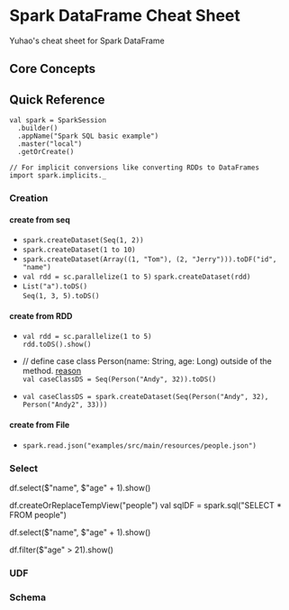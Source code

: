 # Spark DataFrame Cheat Sheet
Yuhao's cheat sheet for Spark DataFrame

## Core Concepts



## Quick Reference

    val spark = SparkSession
      .builder()
      .appName("Spark SQL basic example")
      .master("local")
      .getOrCreate()

    // For implicit conversions like converting RDDs to DataFrames
    import spark.implicits._


### Creation
#### create from seq
* `spark.createDataset(Seq(1, 2)) `
* `spark.createDataset(1 to 10)`
* `spark.createDataset(Array((1, "Tom"), (2, "Jerry"))).toDF("id", "name")`
*  `val rdd = sc.parallelize(1 to 5)`
   `spark.createDataset(rdd)`
*  `List("a").toDS()`  
   `Seq(1, 3, 5).toDS()`
   
   
#### create from RDD



   
*  `val rdd = sc.parallelize(1 to 5)`       
   `rdd.toDS().show()`
      

  
* // define case class Person(name: String, age: Long) outside of the method. [reason](https://issues.scala-lang.org/browse/SI-6649)   
  `val caseClassDS = Seq(Person("Andy", 32)).toDS()`
  
* `val caseClassDS = spark.createDataset(Seq(Person("Andy", 32), Person("Andy2", 33)))`


#### create from File    
* `spark.read.json("examples/src/main/resources/people.json")`


### Select

df.select($"name", $"age" + 1).show()

 df.createOrReplaceTempView("people")
 val sqlDF = spark.sql("SELECT * FROM people")
 
 df.select($"name", $"age" + 1).show()
 
 df.filter($"age" > 21).show()

### UDF


### Schema










